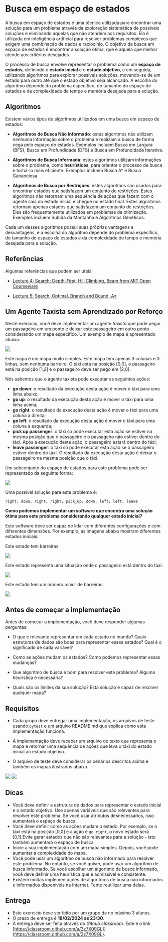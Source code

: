# Busca em espaço de estados

A busca em espaço de estados é uma técnica utilizada para encontrar uma solução para um problema através da exploração sistemática de possíveis soluções e eliminando aquelas que não atendem aos requisitos. Ela é utilizada em inteligência artificial para resolver problemas complexos que exigem uma combinação de dados e raciocínio. O objetivo da busca em espaço de estados é encontrar a solução ótima, que é aquela que melhor atende aos critérios desejados.

O processo de busca envolve representar o problema como um **espaço de estados**, definindo o **estado inicial** e o **estado objetivo**, e em seguida, utilizando algoritmos para explorar possíveis soluções, movendo-se de um estado para outro até que o estado objetivo seja alcançado. A escolha do algoritmo depende do problema específico, do tamanho do espaço de estados e da complexidade de tempo e memória desejada para a solução.

## Algoritmos

Existem vários tipos de algoritmos utilizados em uma busca em espaço de estados:

* **Algoritmos de Busca Não Informado**: estes algoritmos não utilizam nenhuma informação sobre o problema e realizam a busca de forma cega pelo espaço de estados. Exemplos incluem Busca em Largura (BFS), Busca em Profundidade (DFS) e Busca em Profundidade Iterativa.

* **Algoritmos de Busca Informada**: estes algoritmos utilizam informações sobre o problema, como **heurísticas**, para orientar o processo de busca e torná-lo mais eficiente. Exemplos incluem Busca A* e Busca Gananciosa.

* **Algoritmos de Busca por Restrições**: estes algoritmos são usados para encontrar estados que satisfazem um conjunto de restrições. Estes algoritmos não retornam uma sequência de ações que fazem com o agente saia do estado inicial e chegue no estado final. Estes algoritmos retornam apenas estados que satisfazem um conjunto de restrições. Eles são frequentemente utilizados em problemas de otimização. Exemplos incluem Subida da Montanha e Algoritmos Genéticos.

Cada um desses algoritmos possui suas próprias vantagens e desvantagens, e a escolha do algoritmo depende do problema específico, do tamanho do espaço de estados e da complexidade de tempo e memória desejada para a solução.

## Referências

Algumas referências que podem ser úteis:

* [Lecture 4: Search: Depth-First, Hill Climbing, Beam from MIT Open Courseware](https://ocw.mit.edu/courses/6-034-artificial-intelligence-fall-2010/resources/lecture-4-search-depth-first-hill-climbing-beam/)

* [Lecture 5: Search: Optimal, Branch and Bound, A*](https://ocw.mit.edu/courses/6-034-artificial-intelligence-fall-2010/resources/lecture-5-search-optimal-branch-and-bound-a/)

## Um Agente Taxista sem Aprendizado por Reforço

Neste exercício, você deve implementar um agente *taxista* que pode pegar um passageiro em um ponto e deixar este passageiro em outro ponto considerando um mapa específico. Um exemplo de mapa é apresentado abaixo:

<img src="img/mapa_00.png">

Este mapa é um mapa muito simples. Este mapa tem apenas 3 colunas e 3 linhas, sem nenhuma barreira. O táxi está na posição [0,0], o passageiro está na posição [1,2] e o passageiro deve ser pego em [2,0].

Nós sabemos que o agente taxista pode executar as seguintes ações:

* **go down**: o resultado da execução desta ação é mover o táxi para uma linha abaixo;
* **go up**: o resultado da execução desta ação é mover o táxi para uma linha acima;
* **go right**: o resultado da execução desta ação é mover o táxi para uma coluna à direita;
* **go left**: o resultado da execução desta ação é mover o táxi para uma coluna à esquerda;
* **pick up passenger**: o táxi só pode executar esta ação se estiver na mesma posição que o passageiro e o passageiro não estiver dentro do táxi. Após a execução desta ação, o passageiro estará dentro do táxi;
* **leave passenger**: o táxi só pode executar esta ação se o passageiro estiver dentro do táxi. O resultado da execução desta ação é deixar o passageiro na mesma posição que o táxi.

Um subconjunto do espaço de estados para este problema pode ser representado da seguinte forma:

<img src="img/spaces.png">

Uma possível solução para este problema é:

```
right; down; right; right; pick_up; down; left; left; leave
```

**Como podemos implementar um software que encontra uma solução ótima para este problema considerando qualquer estado inicial?**

Este software deve ser capaz de lidar com diferentes configurações e com diferentes dimensões. Por exemplo, as imagens abaixo mostram diferentes estados iniciais:

Este estado tem barreiras:

<img src="img/mapa_01.png">

Este estado representa uma situação onde o passageiro está dentro do táxi:

<img src="img/mapa_02.png"> 

Este estado tem um número maior de barreiras:

<img src="img/mapa_03.png">

## Antes de começar a implementação

Antes de começar a implementação, você deve responder algumas perguntas:

* O que é relevante representar em cada estado no mundo? Quais estruturas de dados são boas para representar esses estados? Qual é o significado de cada variável?

* Como as ações mudam os estados? Como podemos representar essas mudanças?

* Que algoritmo de busca é bom para resolver este problema? Alguma heurística é necessária?

* Quais são os limites da sua solução? Esta solução é capaz de resolver qualquer mapa?

## Requisitos

* Cada grupo deve entregar uma implementação, os arquivos de teste usando `pytest` e um arquivo README.md que explica como esta implementação funciona.

* A implementação deve receber um arquivo de texto que representa o mapa e retornar uma sequência de ações que leva o táxi do estado inicial ao estado objetivo.

* O arquivo de teste deve considerar os cenários descritos acima e também os mapas ilustrados abaixo.

<img src="img/mapa_04.png">

<img src="img/mapa_05.png">

## Dicas

* Você deve definir a estrutura de dados para representar o estado inicial e o estado objetivo. Use apenas variáveis que são relevantes para resolver este problema. Se você usar atributos desnecessários, isso aumentará o espaço de busca.
* Você deve definir como as ações mudam o estado. Por exemplo, se o táxi está na posição [0,0] e a ação é `go right`, o novo estado será [0,1].Evite gerar estados que não são relevantes para a solução - isto também aumentará o espaço de busca.
* Inicie a sua implementação com um mapa simples. Depois, você pode aumentar a complexidade do mapa.
* Você pode usar um algoritmo de busca não informado para resolver este problema. No entanto, se você quiser, pode usar um algoritmo de busca informado. Se você escolher um algoritmo de busca informado, você deve definir uma heurística que é admissível e consistente.
* Existem muitas implementações de algoritmos de busca não informados e informados disponíveis na Internet. Tente reutilizar uma delas.

## Entrega

* Este exercício deve ser feito por um grupo de no máximo 3 alunos.
* O prazo de entrega é **18/02/2024 às 23:30**.
* A entrega deve ser feita através do *Github classroom*. Este é o link [https://classroom.github.com/a/2z7X09GL]](https://classroom.github.com/a/2z7X09GL).


 
